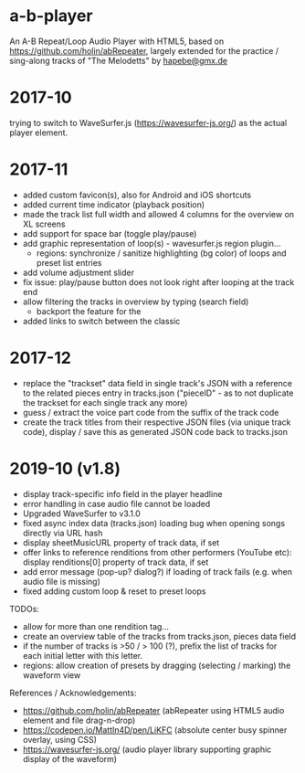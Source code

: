 a-b-player
==========

An A-B Repeat/Loop Audio Player with HTML5, based on
https://github.com/holin/abRepeater, largely extended
for the practice / sing-along tracks of "The Melodetts"
by hapebe@gmx.de

2017-10
=======
trying to switch to WaveSurfer.js (https://wavesurfer-js.org/) as the actual player element.

2017-11
=======
* added custom favicon(s), also for Android and iOS shortcuts
* added current time indicator (playback position)
* made the track list full width and allowed 4 columns for the overview on XL screens
* add support for space bar (toggle play/pause)
* add graphic representation of loop(s) - wavesurfer.js region plugin...
	* regions: synchronize / sanitize highlighting (bg color) of loops and preset list entries
* add volume adjustment slider
* fix issue: play/pause button does not look right after looping at the track end
* allow filtering the tracks in overview by typing (search field)
	* backport the feature for the <audio> element-based version
* added links to switch between the classic <audio> player and the wavesurfer version

2017-12
=======
* replace the "trackset" data field in single track's JSON with a reference to the related pieces entry in tracks.json ("pieceID" - as to not duplicate the trackset for each single track any more)
* guess / extract the voice part code from the suffix of the track code
* create the track titles from their respective JSON files (via unique track code), display / save this as generated JSON code back to tracks.json

2019-10 (v1.8)
=======
* display track-specific info field in the player headline
* error handling in case audio file cannot be loaded
* Upgraded WaveSurfer to v3.1.0
* fixed async index data (tracks.json) loading bug when opening songs directly via URL hash
* display sheetMusicURL property of track data, if set
* offer links to reference renditions from other performers (YouTube etc): display renditions[0] property of track data, if set
* add error message (pop-up? dialog?) if loading of track fails (e.g. when audio file is missing)
* fixed adding custom loop & reset to preset loops

TODOs:
* allow for more than one rendition tag...
* create an overview table of the tracks from tracks.json, pieces data field
* if the number of tracks is >50 / > 100 (?), prefix the list of tracks for each initial letter with this letter.
* regions: allow creation of presets by dragging (selecting / marking) the waveform view


References / Acknowledgements:
* https://github.com/holin/abRepeater (abRepeater using HTML5 audio element and file drag-n-drop)
* https://codepen.io/MattIn4D/pen/LiKFC (absolute center busy spinner overlay, using CSS)
* https://wavesurfer-js.org/ (audio player library supporting graphic display of the waveform)
